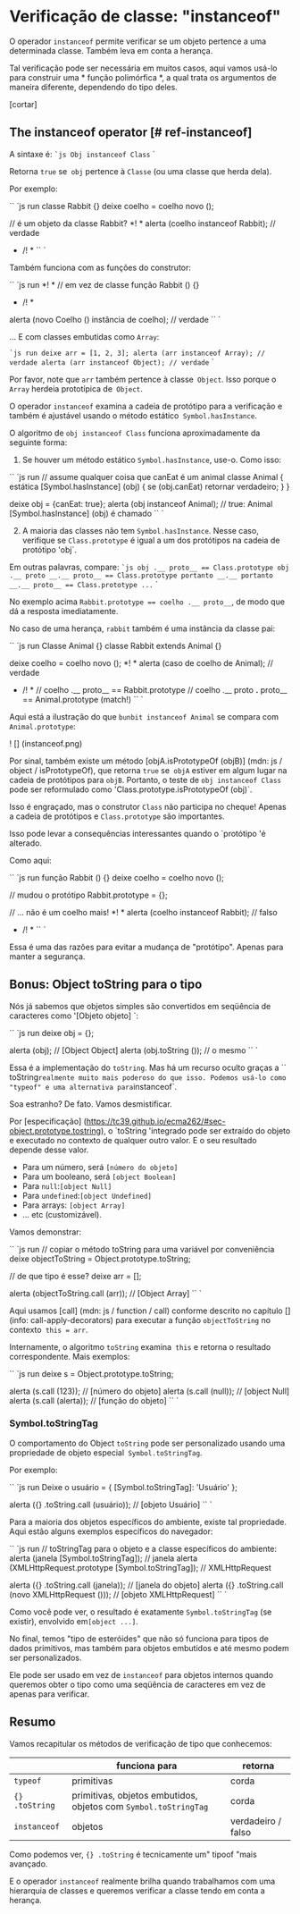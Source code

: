 # Verificação de classe: "instanceof"

O operador `instanceof` permite verificar se um objeto pertence a uma determinada classe. Também leva em conta a herança.

Tal verificação pode ser necessária em muitos casos, aqui vamos usá-lo para construir uma * função polimórfica *, a qual trata os argumentos de maneira diferente, dependendo do tipo deles.

[cortar]

## The instanceof operator [# ref-instanceof]

A sintaxe é:
`` `js
Obj instanceof Class
`` `

Retorna `true` se` obj` pertence à `Classe` (ou uma classe que herda dela).

Por exemplo:

`` `js run
classe Rabbit {}
deixe coelho = coelho novo ();

// é um objeto da classe Rabbit?
*! *
alerta (coelho instanceof Rabbit); // verdade
* /! *
`` `

Também funciona com as funções do construtor:

`` `js run
*! *
// em vez de classe
função Rabbit () {}
* /! *

alerta (novo Coelho () instância de coelho); // verdade
`` `

... E com classes embutidas como `Array`:

`` `js run
deixe arr = [1, 2, 3];
alerta (arr instanceof Array); // verdade
alerta (arr instanceof Object); // verdade
`` `

Por favor, note que `arr` também pertence à classe` Object`. Isso porque o `Array` herdeia prototípica de` Object`.

O operador `instanceof` examina a cadeia de protótipo para a verificação e também é ajustável usando o método estático` Symbol.hasInstance`.

O algoritmo de `obj instanceof Class` funciona aproximadamente da seguinte forma:

1. Se houver um método estático `Symbol.hasInstance`, use-o. Como isso:

`` `js run
// assume qualquer coisa que canEat é um animal
classe Animal {
estática [Symbol.hasInstance] (obj) {
se (obj.canEat) retornar verdadeiro;
}
}

deixe obj = {canEat: true};
alerta (obj instanceof Animal); // true: Animal [Symbol.hasInstance] (obj) é chamado
`` `

2. A maioria das classes não tem `Symbol.hasInstance`. Nesse caso, verifique se `Class.prototype` é igual a um dos protótipos na cadeia de protótipo 'obj`.

Em outras palavras, compare:
`` `js
obj .__ proto__ == Class.prototype
obj .__ proto __.__ proto__ == Class.prototype
portanto __.__ portanto __.__ proto__ == Class.prototype
...
`` `

No exemplo acima `Rabbit.prototype == coelho .__ proto__`, de modo que dá a resposta imediatamente.

No caso de uma herança, `rabbit` também é uma instância da classe pai:

`` `js run
Classe Animal {}
classe Rabbit extends Animal {}

deixe coelho = coelho novo ();
*! *
alerta (caso de coelho de Animal); // verdade
* /! *
// coelho .__ proto__ == Rabbit.prototype
// coelho .__ proto __.__ proto__ == Animal.prototype (match!)
`` `

Aqui está a ilustração do que `bunbit instanceof Animal` se compara com` Animal.prototype`:

! [] (instanceof.png)

Por sinal, também existe um método [objA.isPrototypeOf (objB)] (mdn: js / object / isPrototypeOf), que retorna `true` se` objA` estiver em algum lugar na cadeia de protótipos para `objB`. Portanto, o teste de `obj instanceof Class` pode ser reformulado como 'Class.prototype.isPrototypeOf (obj)`.

Isso é engraçado, mas o construtor `Class` não participa no cheque! Apenas a cadeia de protótipos e `Class.prototype` são importantes.

Isso pode levar a consequências interessantes quando o `protótipo 'é alterado.

Como aqui:

`` `js run
função Rabbit () {}
deixe coelho = coelho novo ();

// mudou o protótipo
Rabbit.prototype = {};

// ... não é um coelho mais!
*! *
alerta (coelho instanceof Rabbit); // falso
* /! *
`` `

Essa é uma das razões para evitar a mudança de "protótipo". Apenas para manter a segurança.

## Bonus: Object toString para o tipo

Nós já sabemos que objetos simples são convertidos em seqüência de caracteres como '[Objeto objeto] `:

`` `js run
deixe obj = {};

alerta (obj); // [Object Object]
alerta (obj.toString ()); // o mesmo
`` `

Essa é a implementação do `toString`. Mas há um recurso oculto graças a `` toString` realmente muito mais poderoso do que isso. Podemos usá-lo como "typeof" e uma alternativa para `instanceof`.

Soa estranho? De fato. Vamos desmistificar.

Por [especificação] (https://tc39.github.io/ecma262/#sec-object.prototype.tostring), o `toString 'integrado pode ser extraído do objeto e executado no contexto de qualquer outro valor. E o seu resultado depende desse valor.

- Para um número, será `[número do objeto]`
- Para um booleano, será `[object Boolean]`
- Para `null`:` [object Null] `
- Para `undefined`:` [object Undefined] `
- Para arrays: `[object Array]`
- ... etc (customizável).

Vamos demonstrar:

`` `js run
// copiar o método toString para uma variável por conveniência
deixe objectToString = Object.prototype.toString;

// de que tipo é esse?
deixe arr = [];

alerta (objectToString.call (arr)); // [Object Array]
`` `

Aqui usamos [call] (mdn: js / function / call) conforme descrito no capítulo [] (info: call-apply-decorators) para executar a função `objectToString` no contexto` this = arr`.

Internamente, o algoritmo `toString` examina` this` e retorna o resultado correspondente. Mais exemplos:

`` `js run
deixe s = Object.prototype.toString;

alerta (s.call (123)); // [número do objeto]
alerta (s.call (null)); // [object Null]
alerta (s.call (alerta)); // [função do objeto]
`` `

### Symbol.toStringTag

O comportamento do Object `toString` pode ser personalizado usando uma propriedade de objeto especial` Symbol.toStringTag`.

Por exemplo:

`` `js run
Deixe o usuário = {
[Symbol.toStringTag]: 'Usuário'
};

alerta ({} .toString.call (usuário)); // [objeto Usuário]
`` `

Para a maioria dos objetos específicos do ambiente, existe tal propriedade. Aqui estão alguns exemplos específicos do navegador:

`` `js run
// toStringTag para o objeto e a classe específicos do ambiente:
alerta (janela [Symbol.toStringTag]); // janela
alerta (XMLHttpRequest.prototype [Symbol.toStringTag]); // XMLHttpRequest

alerta ({} .toString.call (janela)); // [janela do objeto]
alerta ({} .toString.call (novo XMLHttpRequest ())); // [objeto XMLHttpRequest]
`` `

Como você pode ver, o resultado é exatamente `Symbol.toStringTag` (se existir), envolvido em` [object ...] `.

No final, temos "tipo de esteróides" que não só funciona para tipos de dados primitivos, mas também para objetos embutidos e até mesmo podem ser personalizados.

Ele pode ser usado em vez de `instanceof` para objetos internos quando queremos obter o tipo como uma seqüência de caracteres em vez de apenas para verificar.

## Resumo

Vamos recapitular os métodos de verificação de tipo que conhecemos:

| | funciona para | retorna |
| --------------- | ------------- | --------------- |
| `typeof` | primitivas | corda |
| `{} .toString` | primitivas, objetos embutidos, objetos com `Symbol.toStringTag` | corda |
| `instanceof` | objetos | verdadeiro / falso |

Como podemos ver, `{} .toString` é tecnicamente um" tipoof "mais avançado.

E o operador `instanceof` realmente brilha quando trabalhamos com uma hierarquia de classes e queremos verificar a classe tendo em conta a herança.
